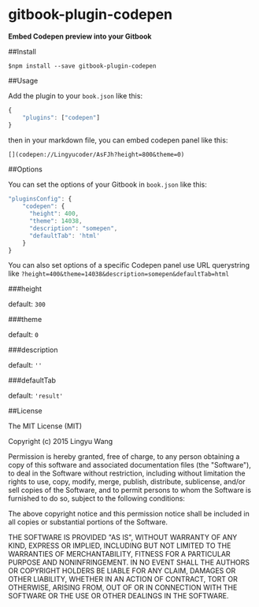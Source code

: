 gitbook-plugin-codepen
======================

**Embed Codepen preview into your Gitbook**

##Install

```shell
$npm install --save gitbook-plugin-codepen
```

##Usage

Add the plugin to your `book.json` like this:

```javascript
{
    "plugins": ["codepen"]
}
```

then in your markdown file, you can embed codepen panel like this:

```markdown
[](codepen://Lingyucoder/AsFJh?height=800&theme=0)
```

##Options

You can set the options of your Gitbook in `book.json` like this:

```javascript
"pluginsConfig": {
    "codepen": {
      "height": 400,
      "theme": 14038,
      "description": "somepen",
      "defaultTab": 'html'
    }
}
```

You can also set options of a specific Codepen panel use URL querystring like `?height=400&theme=14038&description=somepen&defaultTab=html`

###height

default: `300`

###theme

default: `0`

###description

default: `''`

###defaultTab

default: `'result'`

##License

The MIT License (MIT)

Copyright (c) 2015 Lingyu Wang

Permission is hereby granted, free of charge, to any person obtaining a copy of this software and associated documentation files (the "Software"), to deal in the Software without restriction, including without limitation the rights to use, copy, modify, merge, publish, distribute, sublicense, and/or sell copies of the Software, and to permit persons to whom the Software is furnished to do so, subject to the following conditions:

The above copyright notice and this permission notice shall be included in all copies or substantial portions of the Software.

THE SOFTWARE IS PROVIDED "AS IS", WITHOUT WARRANTY OF ANY KIND, EXPRESS OR IMPLIED, INCLUDING BUT NOT LIMITED TO THE WARRANTIES OF MERCHANTABILITY, FITNESS FOR A PARTICULAR PURPOSE AND NONINFRINGEMENT. IN NO EVENT SHALL THE AUTHORS OR COPYRIGHT HOLDERS BE LIABLE FOR ANY CLAIM, DAMAGES OR OTHER LIABILITY, WHETHER IN AN ACTION OF CONTRACT, TORT OR OTHERWISE, ARISING FROM, OUT OF OR IN CONNECTION WITH THE SOFTWARE OR THE USE OR OTHER DEALINGS IN THE SOFTWARE.
